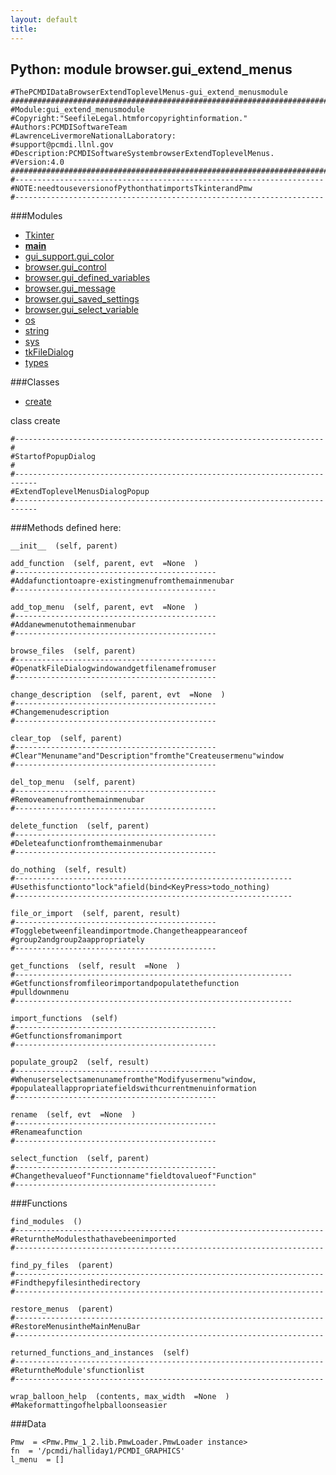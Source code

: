```yaml
---
layout: default
title:
---
```


##  Python: module browser.gui_extend_menus

    #ThePCMDIDataBrowserExtendToplevelMenus-gui_extend_menusmodule  
    ##############################################################################
    #Module:gui_extend_menusmodule
    #Copyright:"SeefileLegal.htmforcopyrightinformation."
    #Authors:PCMDISoftwareTeam
    #LawrenceLivermoreNationalLaboratory:
    #support@pcmdi.llnl.gov
    #Description:PCMDISoftwareSystembrowserExtendToplevelMenus.
    #Version:4.0
    ##############################################################################
    #---------------------------------------------------------------------  
    #NOTE:needtouseversionofPythonthatimportsTkinterandPmw  
    #--------------------------------------------------------------------- 
  
###Modules 
* [Tkinter](Tkinter.html)  
* [__main__](__main__.html)  
* [gui_support.gui_color](gui_support.gui_color.html)  
* [browser.gui_control](browser.gui_control.html)  
* [browser.gui_defined_variables](browser.gui_defined_variables.html)  
* [browser.gui_message](browser.gui_message.html)  
* [browser.gui_saved_settings](browser.gui_saved_settings.html)  
* [browser.gui_select_variable](browser.gui_select_variable.html)  
* [os](os.html)  
* [string](string.html)  
* [sys](sys.html)  
* [tkFileDialog](tkFileDialog.html)  
* [types](types.html)  
  
###Classes 
* [create](browser.gui_extend_menus.html)

class  create 

    #---------------------------------------------------------------------  
    #  
    #StartofPopupDialog  
    #  
    #---------------------------------------------------------------------------  
    #ExtendToplevelMenusDialogPopup  
    #---------------------------------------------------------------------------  

###Methods defined here:  

    __init__  (self, parent) 

    add_function  (self, parent, evt  =None  ) 
    #---------------------------------------------   
    #Addafunctiontoapre-existingmenufromthemainmenubar  
    #--------------------------------------------- 

    add_top_menu  (self, parent, evt  =None  ) 
    #---------------------------------------------   
    #Addanewmenutothemainmenubar  
    #--------------------------------------------- 
  
    browse_files  (self, parent) 
    #---------------------------------------------   
    #OpenatkFileDialogwindowandgetfilenamefromuser  
    #--------------------------------------------- 

    change_description  (self, parent, evt  =None  ) 
    #---------------------------------------------   
    #Changemenudescription  
    #--------------------------------------------- 

    clear_top  (self, parent) 
    #---------------------------------------------   
    #Clear"Menuname"and"Description"fromthe"Createusermenu"window  
    #--------------------------------------------- 

    del_top_menu  (self, parent) 
    #---------------------------------------------   
    #Removeamenufromthemainmenubar  
    #--------------------------------------------- 

    delete_function  (self, parent) 
    #---------------------------------------------   
    #Deleteafunctionfromthemainmenubar  
    #--------------------------------------------- 

    do_nothing  (self, result) 
    #--------------------------------------------------------------   
    #Usethisfunctionto"lock"afield(bind<KeyPress>todo_nothing)  
    #-------------------------------------------------------------- 

    file_or_import  (self, parent, result) 
    #---------------------------------------------   
    #Togglebetweenfileandimportmode.Changetheappearanceof  
    #group2andgroup2aappropriately  
    #--------------------------------------------- 

    get_functions  (self, result  =None  ) 
    #--------------------------------------------------------------   
    #Getfunctionsfromfileorimportandpopulatethefunction  
    #pulldownmenu  
    #-------------------------------------------------------------- 

    import_functions  (self) 
    #---------------------------------------------   
    #Getfunctionsfromanimport  
    #--------------------------------------------- 

    populate_group2  (self, result) 
    #---------------------------------------------   
    #Whenuserselectsamenunamefromthe"Modifyusermenu"window,  
    #populateallappropriatefieldswithcurrentmenuinformation  
    #--------------------------------------------- 

    rename  (self, evt  =None  ) 
    #---------------------------------------------   
    #Renameafunction  
    #--------------------------------------------- 

    select_function  (self, parent) 
    #---------------------------------------------   
    #Changethevalueof"Functionname"fieldtovalueof"Function"  
    #--------------------------------------------- 
    
###Functions 

    find_modules  () 
    #---------------------------------------------------------------------   
    #ReturntheModulesthathavebeenimported  
    #--------------------------------------------------------------------- 

    find_py_files  (parent) 
    #---------------------------------------------------------------------   
    #Findthepyfilesinthedirectory  
    #--------------------------------------------------------------------- 
    
    restore_menus  (parent) 
    #---------------------------------------------------------------------   
    #RestoreMenusintheMainMenuBar  
    #--------------------------------------------------------------------- 

    returned_functions_and_instances  (self) 
    #---------------------------------------------------------------------   
    #ReturntheModule'sfunctionlist  
    #--------------------------------------------------------------------- 

    wrap_balloon_help  (contents, max_width  =None  ) 
    #Makeformattingofhelpballoonseasier 

###Data 

    Pmw  = <Pmw.Pmw_1_2.lib.PmwLoader.PmwLoader instance>   
    fn  = '/pcmdi/halliday1/PCMDI_GRAPHICS'   
    l_menu  = [] 
